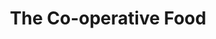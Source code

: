 ---
title: "The Co-operative Food"
url: /ashby-de-la-zouch/the-co-operative-food-school-lane/
shop: Lebensmittel
---